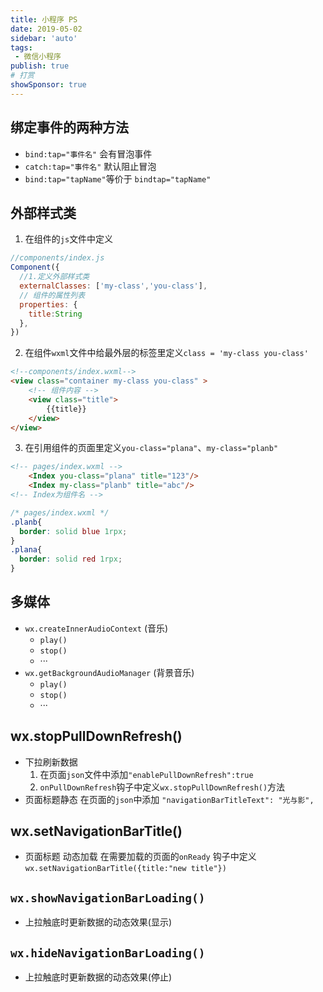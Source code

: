 ```yaml
---
title: 小程序 PS
date: 2019-05-02
sidebar: 'auto'
tags:
 - 微信小程序
publish: true
# 打赏
showSponsor: true
---
```


## 绑定事件的两种方法

- `bind:tap="事件名"`  会有冒泡事件
- `catch:tap="事件名"` 默认阻止冒泡
- `bind:tap="tapName"`等价于 `bindtap="tapName"`

## 外部样式类

1. 在组件的`js`文件中定义

```js
//components/index.js
Component({
  //1.定义外部样式类
  externalClasses: ['my-class','you-class'],
  // 组件的属性列表
  properties: {
    title:String
  },
})
```

2. 在组件`wxml`文件中给最外层的标签里定义`class = 'my-class you-class'`

```html
<!--components/index.wxml-->
<view class="container my-class you-class" >
    <!-- 组件内容 -->
    <view class="title">
        {{title}}
    </view>
</view>
```

3. 在引用组件的页面里定义`you-class="plana"`、`my-class="planb"`

```html
<!-- pages/index.wxml -->
    <Index you-class="plana" title="123"/>
    <Index my-class="planb" title="abc"/>
<!-- Index为组件名 -->
```

```css
/* pages/index.wxml */
.planb{
  border: solid blue 1rpx;
}
.plana{
  border: solid red 1rpx;
}
```

## 多媒体

- `wx.createInnerAudioContext` (音乐)
  - `play()`
  - `stop()`
  - ···
- `wx.getBackgroundAudioManager` (背景音乐)
  - `play()`
  - `stop()`
  - ···

## wx.stopPullDownRefresh()

- 下拉刷新数据
    1. 在页面`json`文件中添加`"enablePullDownRefresh":true`
    2. `onPullDownRefresh`钩子中定义`wx.stopPullDownRefresh()`方法
- 页面标题静态
在页面的`json`中添加 `"navigationBarTitleText": "光与影",`

## wx.setNavigationBarTitle()

- 页面标题 动态加载
在需要加载的页面的`onReady` 钩子中定义`wx.setNavigationBarTitle({title:"new title"})`

## `wx.showNavigationBarLoading()`

- 上拉触底时更新数据的动态效果(显示)

## `wx.hideNavigationBarLoading()`

- 上拉触底时更新数据的动态效果(停止)
